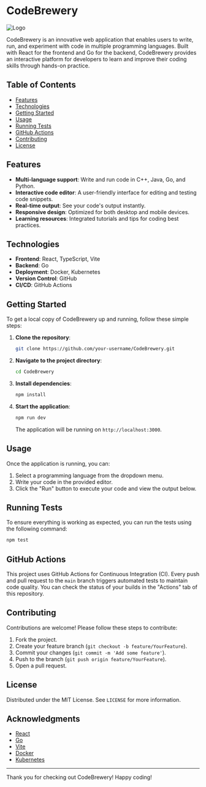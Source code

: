 # CodeBrewery

![Logo](path/to/logo.png)

CodeBrewery is an innovative web application that enables users to write, run, and experiment with code in multiple programming languages. Built with React for the frontend and Go for the backend, CodeBrewery provides an interactive platform for developers to learn and improve their coding skills through hands-on practice.

## Table of Contents

- [Features](#features)
- [Technologies](#technologies)
- [Getting Started](#getting-started)
- [Usage](#usage)
- [Running Tests](#running-tests)
- [GitHub Actions](#github-actions)
- [Contributing](#contributing)
- [License](#license)

## Features

- **Multi-language support**: Write and run code in C++, Java, Go, and Python.
- **Interactive code editor**: A user-friendly interface for editing and testing code snippets.
- **Real-time output**: See your code's output instantly.
- **Responsive design**: Optimized for both desktop and mobile devices.
- **Learning resources**: Integrated tutorials and tips for coding best practices.

## Technologies

- **Frontend**: React, TypeScript, Vite
- **Backend**: Go
- **Deployment**: Docker, Kubernetes
- **Version Control**: GitHub
- **CI/CD**: GitHub Actions

## Getting Started

To get a local copy of CodeBrewery up and running, follow these simple steps:

1. **Clone the repository**:

   ```bash
   git clone https://github.com/your-username/CodeBrewery.git
   ```

2. **Navigate to the project directory**:

   ```bash
   cd CodeBrewery
   ```

3. **Install dependencies**:

   ```bash
   npm install
   ```

4. **Start the application**:

   ```bash
   npm run dev
   ```

   The application will be running on `http://localhost:3000`.

## Usage

Once the application is running, you can:

1. Select a programming language from the dropdown menu.
2. Write your code in the provided editor.
3. Click the "Run" button to execute your code and view the output below.

## Running Tests

To ensure everything is working as expected, you can run the tests using the following command:

```bash
npm test
```

## GitHub Actions

This project uses GitHub Actions for Continuous Integration (CI). Every push and pull request to the `main` branch triggers automated tests to maintain code quality. You can check the status of your builds in the "Actions" tab of this repository.

## Contributing

Contributions are welcome! Please follow these steps to contribute:

1. Fork the project.
2. Create your feature branch (`git checkout -b feature/YourFeature`).
3. Commit your changes (`git commit -m 'Add some feature'`).
4. Push to the branch (`git push origin feature/YourFeature`).
5. Open a pull request.

## License

Distributed under the MIT License. See `LICENSE` for more information.

## Acknowledgments

- [React](https://reactjs.org/)
- [Go](https://golang.org/)
- [Vite](https://vitejs.dev/)
- [Docker](https://www.docker.com/)
- [Kubernetes](https://kubernetes.io/)

---

Thank you for checking out CodeBrewery! Happy coding!